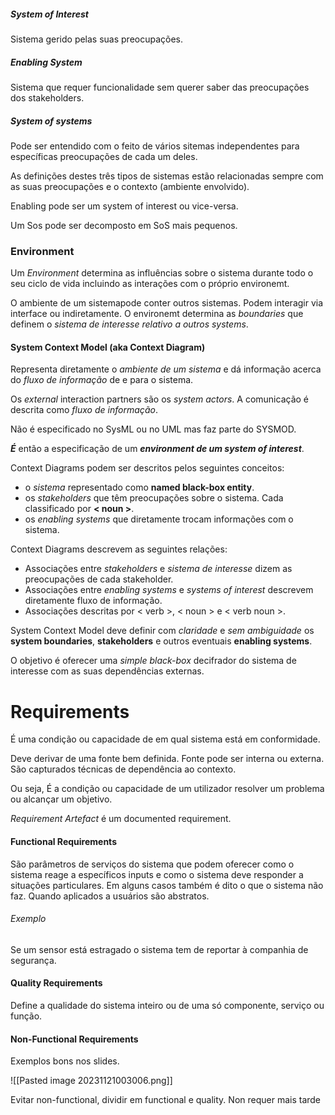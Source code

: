##### System of Interest
Sistema gerido pelas suas preocupações.

##### Enabling System
Sistema que requer funcionalidade sem querer saber das preocupações dos stakeholders.

##### System of systems
Pode ser entendido com o feito de vários sitemas independentes para específicas preocupações de cada um deles.

As definições destes três tipos de sistemas estão relacionadas sempre com as suas preocupações e o contexto (ambiente envolvido).

Enabling pode ser um system of interest ou vice-versa.

Um Sos pode ser decomposto em SoS mais pequenos.

### Environment

Um _Environment_ determina as influências sobre o sistema durante todo o seu ciclo de vida incluindo as interações com o próprio environemt.

O ambiente de um sistemapode conter outros sistemas. 
Podem interagir via interface ou indiretamente.
O environemt determina as _boundaries_ que definem o _sistema de interesse relativo a outros systems_.

#### System Context Model (aka Context Diagram)

Representa diretamente o _ambiente de um sistema_ e dá informação acerca do _fluxo de informação_ de e para o sistema.

Os _external_ interaction partners são os _system actors_.
A comunicação é descrita como _fluxo de informação_.

Não é especificado no SysML ou no UML mas faz parte do SYSMOD.

___É___ então a especificação de um ___environment de um system of interest___.

Context Diagrams podem ser descritos pelos seguintes conceitos:

- o _sistema_ representado como __named black-box entity__.
- os _stakeholders_ que têm preocupações sobre o sistema. Cada classificado por __< noun >__.
- os _enabling systems_ que diretamente trocam informações com o sistema.

Context Diagrams descrevem as seguintes relações:

- Associações entre _stakeholders_ e _sistema de interesse_ dizem as preocupações de cada stakeholder.
- Associações entre _enabling systems_ e _systems of interest_ descrevem diretamente fluxo de informação.
- Associações descritas por < verb >, < noun > e < verb noun >.


System Context Model deve definir com _claridade_ e _sem ambiguidade_ os __system boundaries__, __stakeholders__ e outros eventuais __enabling systems__.

O objetivo é oferecer uma _simple black-box_ decifrador do sistema de interesse com as suas dependências externas.

# Requirements

É uma condição ou capacidade de em qual sistema está em conformidade.

Deve derivar de uma fonte bem definida.
Fonte pode ser interna ou externa.
São capturados técnicas de dependência ao contexto.

Ou seja,
É a condição ou capacidade de um utilizador resolver um problema ou alcançar um objetivo.

_Requirement Artefact_ é um documented requirement.

#### Functional Requirements

São parâmetros de serviços do sistema que podem oferecer como o sistema reage a específicos inputs e como o sistema deve responder a situações particulares. Em alguns casos também é dito o que o sistema não faz.
Quando aplicados a usuários são abstratos.
###### Exemplo
Se um sensor está estragado o sistema tem de reportar à companhia de segurança.

#### Quality Requirements

Define a qualidade do sistema inteiro ou de uma só componente, serviço ou função.

#### Non-Functional Requirements

Exemplos bons nos slides.

![[Pasted image 20231121003006.png]]

Evitar non-functional, dividir em functional e quality.
Non requer mais tarde



